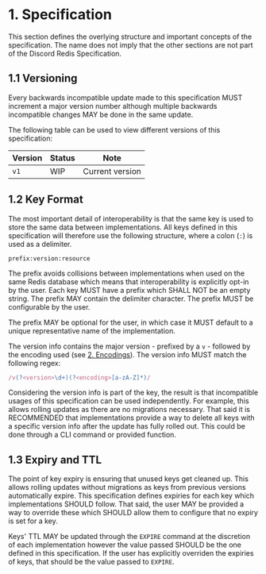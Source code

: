 # 1. Specification

This section defines the overlying structure and important concepts
of the specification. The name does not imply that the other sections
are not part of the Discord Redis Specification.

## 1.1 Versioning

Every backwards incompatible update made to this specification MUST
increment a major version number although multiple backwards
incompatible changes MAY be done in the same update.

The following table can be used to view different versions of this
specification:

| Version | Status | Note            |
| ------- | -----  | --------------- |
| `v1`    | WIP    | Current version |

## 1.2 Key Format

The most important detail of interoperability is that the same key is
used to store the same data between implementations. All keys defined
in this specification will therefore use the following structure, where
a colon (`:`) is used as a delimiter.

```text
prefix:version:resource
```

The prefix avoids collisions between implementations when used on the
same Redis database which means that interoperability is explicitly
opt-in by the user. Each key MUST have a prefix which SHALL NOT be an
empty string. The prefix MAY contain the delimiter character. The
prefix MUST be configurable by the user.

The prefix MAY be optional for the user, in which case it MUST default
to a unique representative name of the implementation.

The version info contains the major version - prefixed by a `v` -
followed by the encoding used (see [2. Encodings](./encodings.md)).
The version info MUST match the following regex:

```javascript
/v(?<version>\d+)(?<encoding>[a-zA-Z]*)/
```

Considering the version info is part of the key, the result is that
incompatible usages of this specification can be used independently.
For example, this allows rolling updates as there are no migrations
necessary. That said it is RECOMMENDED that implementations provide a
way to delete all keys with a specific version info after the update
has fully rolled out. This could be done through a CLI command or
provided function.

## 1.3 Expiry and TTL

The point of key expiry is ensuring that unused keys get cleaned up.
This allows rolling updates without migrations as keys from previous
versions automatically expire. This specification defines expiries for
each key which implementations SHOULD follow. That said, the user MAY
be provided a way to override these which SHOULD allow them to
configure that no expiry is set for a key.

Keys' TTL MAY be updated through the `EXPIRE` command at the discretion
of each implementation however the value passed SHOULD be the one
defined in this specification. If the user has explicitly overriden the
expiries of keys, that should be the value passed to `EXPIRE`.
